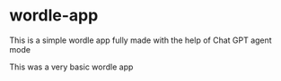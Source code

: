 # wordle-app
This is a simple wordle app fully made with the help of Chat GPT agent mode

This was a very basic wordle app
